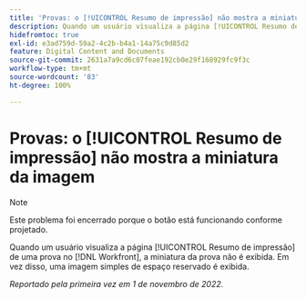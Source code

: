 ```yaml
---
title: 'Provas: o [!UICONTROL Resumo de impressão] não mostra a miniatura da imagem'
description: Quando um usuário visualiza a página [!UICONTROL Resumo de impressão] de uma prova no [!DNL Workfront], a miniatura da prova não é exibida. Em vez disso, uma imagem simples de espaço reservado é exibida.
hidefromtoc: true
exl-id: e3ad759d-59a2-4c2b-b4a1-14a75c9d85d2
feature: Digital Content and Documents
source-git-commit: 2631a7a9cd6c07feae192cb0e29f168929fc9f3c
workflow-type: tm+mt
source-wordcount: '83'
ht-degree: 100%

---
```


# Provas: o [!UICONTROL Resumo de impressão] não mostra a miniatura da imagem

<!--This is on both the WF and WFP TOCs-->

<!--This article is live by request-->

>[!NOTE]
>
>Este problema foi encerrado porque o botão está funcionando conforme projetado.

Quando um usuário visualiza a página [!UICONTROL Resumo de impressão] de uma prova no [!DNL Workfront], a miniatura da prova não é exibida. Em vez disso, uma imagem simples de espaço reservado é exibida.

_Reportado pela primeira vez em 1 de novembro de 2022._
